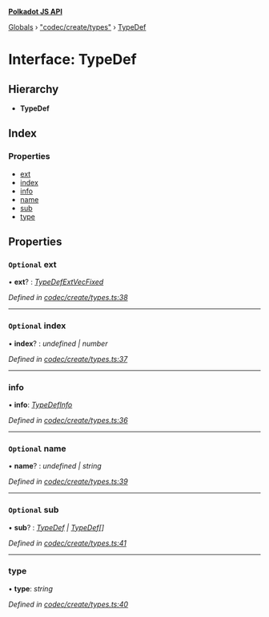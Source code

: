 **[Polkadot JS API](../README.md)**

[Globals](../globals.md) › [&quot;codec/create/types&quot;](../modules/_codec_create_types_.md) › [TypeDef](_codec_create_types_.typedef.md)

# Interface: TypeDef

## Hierarchy

* **TypeDef**

## Index

### Properties

* [ext](_codec_create_types_.typedef.md#optional-ext)
* [index](_codec_create_types_.typedef.md#optional-index)
* [info](_codec_create_types_.typedef.md#info)
* [name](_codec_create_types_.typedef.md#optional-name)
* [sub](_codec_create_types_.typedef.md#optional-sub)
* [type](_codec_create_types_.typedef.md#type)

## Properties

### `Optional` ext

• **ext**? : *[TypeDefExtVecFixed](_codec_create_types_.typedefextvecfixed.md)*

*Defined in [codec/create/types.ts:38](https://github.com/polkadot-js/api/blob/bed3f9f/packages/types/src/codec/create/types.ts#L38)*

___

### `Optional` index

• **index**? : *undefined | number*

*Defined in [codec/create/types.ts:37](https://github.com/polkadot-js/api/blob/bed3f9f/packages/types/src/codec/create/types.ts#L37)*

___

###  info

• **info**: *[TypeDefInfo](../enums/_codec_create_types_.typedefinfo.md)*

*Defined in [codec/create/types.ts:36](https://github.com/polkadot-js/api/blob/bed3f9f/packages/types/src/codec/create/types.ts#L36)*

___

### `Optional` name

• **name**? : *undefined | string*

*Defined in [codec/create/types.ts:39](https://github.com/polkadot-js/api/blob/bed3f9f/packages/types/src/codec/create/types.ts#L39)*

___

### `Optional` sub

• **sub**? : *[TypeDef](_codec_create_types_.typedef.md) | [TypeDef](_codec_create_types_.typedef.md)[]*

*Defined in [codec/create/types.ts:41](https://github.com/polkadot-js/api/blob/bed3f9f/packages/types/src/codec/create/types.ts#L41)*

___

###  type

• **type**: *string*

*Defined in [codec/create/types.ts:40](https://github.com/polkadot-js/api/blob/bed3f9f/packages/types/src/codec/create/types.ts#L40)*